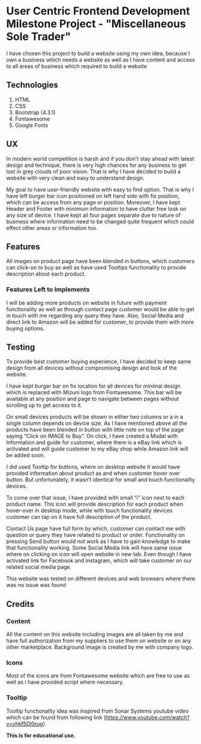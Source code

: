 # User Centric Frontend Development Milestone Project - "Miscellaneous Sole Trader"

I have chosen this project to build a website using my own idea, because I own a business which needs a website as well as I have content and access to all areas of business which required to build a website

## Technologies

1. HTML
2. CSS
3. Bootstrap (4.3.1)
4. Fontawesome
5. Google Fonts

## UX
In modern world competition is harsh and if you don't stay ahead with latest design and technique, there is very high chances for any business to get lost in grey clouds of poor vision. That is why I have decided to build a website with very clean and easy to understand design.

My goal to have user-friendly website with easy to find option. That is why I have left burger bar icon positioned on left hand side with fix position, which can be access from any page or position. Moreover, I have kept Header and Footer with minimum information to have clutter free look on any size of device. I have kept all four pages separate due to nature of business where information need to be changed quite frequent which could effect other areas or information too.

## Features
All images on product page have been blended in buttons, which customers can click-on to buy as well as have used Tooltips functionality to provide description about each product.

### Features Left to Implements
I will be adding more products on website in future with payment functionality as well as through contact page customer would be able to get in touch with me regarding any query they have. Also, Social Media and direct link to Amazon will be added for customer, to provide them with more buying options.

## Testing
To provide best customer buying experience, I have decided to keep same design from all devices without compromising design and look of the website.

I have kept burger bar on fix location for all devices for minimal design which is replaced with Mizuni logo from Fontawesome. This bar will be available at any position and page to navigate between pages without scrolling up to get access to it.

On small devices products will be shown in either two columns or a in a single column depends on device size. As I have mentioned above all the products have been blended in button with little note on top of the page saying “Click on IMAGE to Buy”. On click, I have created a Modal with Information and guide for customer, where there is a eBay link which is activated and will guide customer to my eBay shop while Amazon link will be added soon.

I did used Tooltip for buttons, where on desktop website it would have provided information about product as and when customer hover over button. But unfortunately, it wasn’t identical for small and touch functionality devices.

To come over that issue, I have provided with small “i” icon next to each product name. This icon will provide description for each product when hover-over in desktop mode, while with touch functionality devices customer can tap on it have full description of the product.

Contact Us page have full form by which, customer can contact me with question or query they have related to product or order. Functionality on pressing Send button would not work as I have to gain knowledge to make that functionality working. Some Social Media link will have same issue where on clicking on icon will open website in new tab. Even though I have activated link for Facebook and Instagram, which will take customer on our related social media page.

This website was tested on different devices and web browsers where there was no issue was found

## Credits

### Content
All the content on this website including images are all taken by me and have full authorization from my suppliers to use them on website or on any other marketplace. Background image is created by me with company logo.

### Icons
Most of the icons are from Fontawesome website which are free to use as well as I have provided script where necessary.

### Tooltip
Tooltip functionality idea was inspired from Sonar Systems youtube video which can be found from following link
(https://www.youtube.com/watch?v=yhkf5Dl0rug)

**This is for educational use.**
